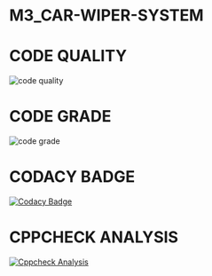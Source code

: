 # M3_CAR-WIPER-SYSTEM
# CODE QUALITY
![code quality](https://api.codiga.io/project/33337/score/svg)
# CODE GRADE
![code grade](https://api.codiga.io/project/33337/status/svg)
# CODACY BADGE
[![Codacy Badge](https://app.codacy.com/project/badge/Grade/d7ead3f0ce6b41788d5003427c6ca506)](https://www.codacy.com/gh/Naresh17025/M3_CAR-WIPER-SYSTEM/dashboard?utm_source=github.com&amp;utm_medium=referral&amp;utm_content=Naresh17025/M3_CAR-WIPER-SYSTEM&amp;utm_campaign=Badge_Grade)
# CPPCHECK ANALYSIS
[![Cppcheck Analysis](https://github.com/Choudhury99/M3_CAR-WIPER-SYSTEM/actions/workflows/Cppcheck%20Analyse.yml/badge.svg)](https://github.com/Choudhury99/M3_CAR-WIPER-SYSTEM/actions/workflows/Cppcheck%20Analyse.yml)

